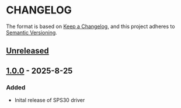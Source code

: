 # CHANGELOG

The format is based on [Keep a Changelog](https://keepachangelog.com/en/1.0.0/),
and this project adheres to [Semantic Versioning](https://semver.org/spec/v2.0.0.html).

## [Unreleased] 

## [1.0.0] - 2025-8-25

### Added

- Inital release of SPS30 driver

[Unreleased]: https://github.com/Sensirion/embedded-uart-sps30/compare/1.0.0...HEAD
[1.0.0]: https://github.com/Sensirion/embedded-uart-sps30/releases/tag/1.0.0